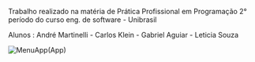 Trabalho realizado na matéria de Prática Profissional em Programação 2° período do curso eng. de software - Unibrasil

Alunos : André Martinelli -
	 Carlos Klein -
	 Gabriel Aguiar -
	 Leticia Souza

![MenuApp](https://user-images.githubusercontent.com/55216523/69193600-ddabfe80-0b05-11ea-850c-a3bf03d1a593.PNG)(App)

